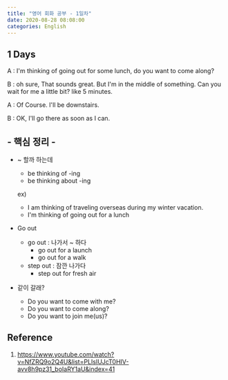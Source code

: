```yaml
---
title: "영어 회화 공부 - 1일차"
date: 2020-08-28 08:08:00
categories: English
---
```


## 1 Days
A : I'm thinking of going out for some lunch, do you want to come along?

B : oh sure, That sounds great. But I'm in the middle of something. Can you wait for me a little bit? like 5 minutes.

A : Of Course. I'll be downstairs.

B : OK, I'll go there as soon as I can.


##  - 핵심 정리 -
* ~ 할까 하는데

  - be thinking of -ing
  - be thinking about -ing

  ex)
  - I am thinking of traveling overseas during my winter vacation.
  - I'm thinking of going out for a lunch


* Go out
  - go out : 나가서 ~ 하다
    - go out for a launch
    - go out for a walk
  - step out : 잠깐 나가다
    - step out for fresh air


* 같이 갈래?
  - Do you want to come with me?
  - Do you want to come along?
  - Do you want to join me(us)?




## Reference

1. https://www.youtube.com/watch?v=NfZRQ9o2Q4U&list=PLIsIUJcT0HIV-avv8h9pz31_boIaRY1aU&index=41
